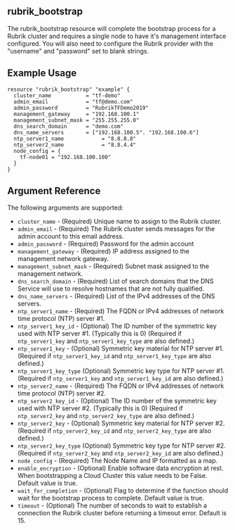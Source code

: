 ## rubrik_bootstrap

The rubrik_bootstrap resource will complete the bootstrap process for a Rubrik cluster and requires a single node to have it's management interface configured. You will also need to configure the Rubrik provider with the "username" and "password" set to blank strings.

## Example Usage

```hcl
resource "rubrik_bootstrap" "example" {
  cluster_name           = "tf-demo"
  admin_email            = "tf@demo.com"
  admin_password         = "RubrikTFDemo2019"
  management_gateway     = "192.168.100.1"
  management_subnet_mask = "255.255.255.0"
  dns_search_domain      = "demo.com"
  dns_name_servers       = ["192.168.100.5". "192.168.100.6"]            
  ntp_server1_name            = "8.8.8.8"
  ntp_server2_name            = "8.8.4.4"
  node_config = {
    tf-node01 = "192.168.100.100"
  }
}
```

## Argument Reference

The following arguments are supported:

* `cluster_name` - (Required) Unique name to assign to the Rubrik cluster.
* `admin_email` - (Required) The Rubrik cluster sends messages for the admin account to this email address.
* `admin_password` - (Required) Password for the admin account
* `management_gateway` - (Required) IP address assigned to the management network gateway.
* `management_subnet_mask` - (Required) Subnet mask assigned to the management network.
* `dns_search_domain` - (Required) List of search domains that the DNS Service will use to resolve hostnames that are not fully qualified.
* `dns_name_servers` - (Required) List of the IPv4 addresses of the DNS servers.
* `ntp_server1_name` - (Required) The FQDN or IPv4 addresses of network time protocol (NTP) server #1.
* `ntp_server1_key_id` - (Optional) The ID number of the symmetric key used with NTP server #1. (Typically this is 0) (Required if `ntp_server1_key` and `ntp_server1_key_type` are also defined.)
* `ntp_server1_key` - (Optional) Symmetric key material for NTP server #1. (Required if `ntp_server1_key_id` and `ntp_server1_key_type` are also defined.) 
* `ntp_server1_key_type` (Optional) Symmetric key type for NTP server #1. (Required if `ntp_server1_key` and `ntp_server1_key_id` are also defined.)
* `ntp_server2_name` - (Required) The FQDN or IPv4 addresses of network time protocol (NTP) server #2.
* `ntp_server2_key_id` - (Optional) The ID number of the symmetric key used with NTP server #2. (Typically this is 0) (Required if `ntp_server2_key` and `ntp_server2_key_type` are also defined.)
* `ntp_server2_key` - (Optional) Symmetric key material for NTP server #2. (Required if `ntp_server2_key_id` and `ntp_server2_key_type` are also defined.) 
* `ntp_server2_key_type` (Optional) Symmetric key type for NTP server #2. (Required if `ntp_server2_key` and `ntp_server2_key_id` are also defined.)
* `node_config` - (Required) The Node Name and IP formatted as a map.
* `enable_encryption` - (Optional) Enable software data encryption at rest. When bootstrapping a Cloud Cluster this value needs to be False. Default value is true.
* `wait_for_completion` - (Optional) Flag to determine if the function should wait for the bootstrap process to complete. Default value is true.
* `timeout` - (Optional) The number of seconds to wait to establish a connection the Rubrik cluster before returning a timeout error. Default is 15.
